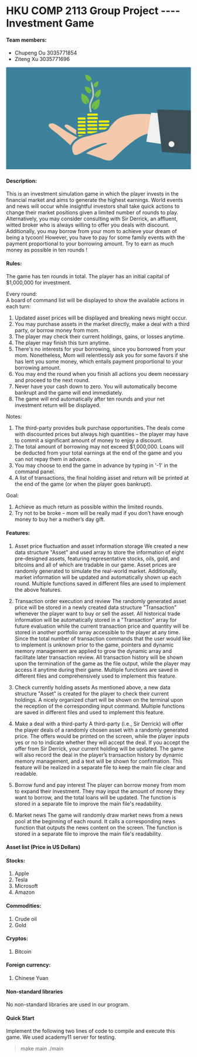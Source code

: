 # HKU COMP 2113 Group Project ---- Investment Game

#### Team members:
- Chupeng Ou 3035771854
- Ziteng Xu 3035771696


![Introduction](https://github.com/DERRICK00306/2113gp/blob/main/3.jpg)

#### Description:

This is an investment simulation game in which the player invests in the financial market and aims to generate the highest earnings.
World events and news will occur while insightful investors shall take quick actions to
change their market positions given a limited number of rounds to play. Alternatively, you may consider consulting with Sir Derrick, an affluent,
witted broker who is always willing to offer you deals with discount. Additionally, you may borrow from your mom to achieve your dream of
being a tycoon! However, you have to pay for some family events with the payment proportional to your borrowing amount. Try to earn as much money as possible
in ten rounds !

#### Rules:
The game has ten rounds in total. The player has an initial capital of $1,000,000 for investment.

Every round:  
A board of command list will be displayed to show the available actions in each turn:

1. Updated asset prices will be displayed and breaking news might occur.
2. You may purchase assets in the market directly, make a deal with a third party, or borrow money from mom.
3. The player may check their current holdings, gains, or losses anytime.
4. The player may finish this turn anytime.
5. There's no interests for your borrowing, since you borrowed from your mom. Nonetheless, Mom will relentlessly ask you for some favors if she has lent you some money, which entails payment proportional to your borrowing amount.
6. You may end the round when you finish all actions you deem necessary and proceed to the next round.
7. Never have your cash down to zero. You will automatically become bankrupt and the game will end immediately.
8. The game will end automatically after ten rounds and your net investment return will be displayed.


Notes:

1. The third-party provides bulk purchase opportunities. The deals come with discounted prices but always high quantities –
the player may have to commit a significant amount of money to enjoy a discount.
2. The total amount of borrowing may not exceed $1,000,000. Loans will be deducted from your total earnings at the end of the game and you can not repay them in advance.
3. You may choose to end the game in advance by typing in '-1' in the command panel.
4. A list of transactions, the final holding asset and return will be printed at the end of the game (or when the player goes bankrupt).


Goal:
1. Achieve as much return as possible within the limited rounds.
2. Try not to be broke – mom will be really mad if you don’t have enough money to buy her a mother’s day gift.

#### Features:

1. Asset price fluctuation and asset information storage
We created a new data structure "Asset" and used array to store the information of eight pre-designed assets, featuring representative stocks, oils, gold, and bitcoins and all of which are tradable in our game. Asset prices are randomly generated to simulate the real-world market. Additionally, market information will be updated and automatically shown up each round. Multiple functions saved in different files are used to implement the above features.

2.	Transaction order execution and review
The randomly generated asset price will be stored in a newly created data structure "Transaction" whenever the player want to buy or sell the asset. All historical trade information will be automatically stored in a "Transaction" array for future evaluation while the current transaction price and quantity will be stored in another portfolio array accessible to the player at any time. Since the total number of transaction commands that the user would like to implement is unknown prior to the game, pointers and dynamic memory management are applied to grow the dynamic array and facilitate later transaction review. All transaction history will be shown upon the termination of the game as the file output, while the player may access it anytime during their game. Multiple functions are saved in different files and comprehensively used to implement this feature.

3.	Check currently holding assets
As mentioned above, a new data structure "Asset" is created for the player to check their current holdings. A nicely organized chart will be shown on the terminal upon the reception of the corresponding input command. Multiple functions are saved in different files and used to implement this feature.

4.	Make a deal with a third-party
A third-party (i.e., Sir Derrick) will offer the player deals of a randomly chosen asset with a randomly generated price. The offers would be printed on the screen, while the player inputs yes or no to indicate whether they will accept the deal. If you accept the offer from Sir Derrick, your current holding will be updated. The game will also record the deal in the player’s transaction history by dynamic memory management, and a text will be shown for confirmation. This feature will be realized in a separate file to keep the main file clear and readable.

5.	Borrow fund and pay interest
The player can borrow money from mom to expand their investment. They may input the amount of money they want to borrow, and the total loans will be updated. The function is stored in a separate file to improve the main file's readability.

6.	Market news
The game will randomly draw market news from a news pool at the beginning of each round. It calls a corresponding news function that outputs the news content on the screen. The function is stored in a separate file to improve the main file's readability.


#### Asset list (Price in US Dollars)

#### Stocks:
1. Apple
2. Tesla
3. Microsoft
4. Amazon
#### Commodities:
1. Crude oil
2. Gold
#### Cryptos:
1. Bitcoin
#### Foreign currency:
1. Chinese Yuan

#### Non-standard libraries
No non-standard libraries are used in our program.

#### Quick Start
Implement the following two lines of code to compile and execute this game.
We used academy11 server for testing.
> make main
 ./main
